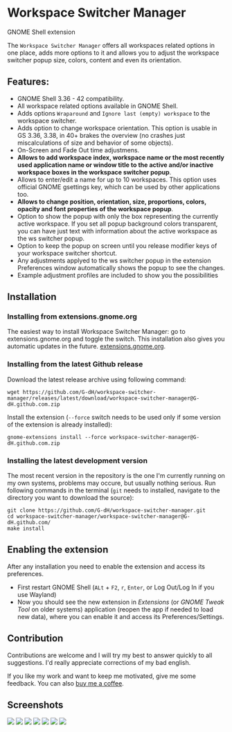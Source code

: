 # Workspace Switcher Manager
GNOME Shell extension

The `Workspace Switcher Manager` offers all workspaces related options in one place, adds more options to it and allows you to adjust the workspace switcher popup size, colors, content and even its orientation.

## Features:

- GNOME Shell 3.36 - 42 compatibility.
- All workspace related options available in GNOME Shell.
- Adds options `Wraparound` and `Ignore last (empty) workspace` to the workspace switcher.
- Adds option to change workspace orientation. This option is usable in GS 3.36, 3.38, in 40+ brakes the overview (no crashes just miscalculations of size and behavior of some objects).
- On-Screen and Fade Out time adjustmens.
- **Allows to add workspace index, workspace name or the most recently used application name or window title to the active and/or inactive workspace boxes in the workspace switcher popup**.
- Allows to enter/edit a name for up to 10 workspaces. This option uses official GNOME gsettings key, which can be used by other applications too.
- **Allows to change position, orientation, size, proportions, colors, opacity and font properties of the workspace popup**.
- Option to show the popup with only the box representing the currently active workspace. If you set all popup background colors transparent, you can have just text with information about the active workspace as the ws switcher popup.
- Option to keep the popup on screen until you release modifier keys of your workspace switcher shortcut.
- Any adjustments applyed to the ws switcher popup in the extension Preferences window automatically shows the popup to see the changes.
- Example adjustment profiles are included to show you the possibilities

## Installation

### Installing from extensions.gnome.org

The easiest way to install Workspace Switcher Manager: go to extensions.gnome.org and toggle the switch. This installation also gives you automatic updates in the future. [extensions.gnome.org](https://extensions.gnome.org/extension/4788/workspace-switcher-manager/).

### Installing from the latest Github release

Download the latest release archive using following command:

    wget https://github.com/G-dH/workspace-switcher-manager/releases/latest/download/workspace-switcher-manager@G-dH.github.com.zip

Install the extension (`--force` switch needs to be used only if some version of the extension is already installed):

    gnome-extensions install --force workspace-switcher-manager@G-dH.github.com.zip

### Installing the latest development version
The most recent version in the repository is the one I'm currently running on my own systems, problems may occure, but usually nothing serious.
Run following commands in the terminal (`git` needs to installed, navigate to the directory you want to download the source):

    git clone https://github.com/G-dH/workspace-switcher-manager.git
    cd workspace-switcher-manager/workspace-switcher-manager@G-dH.github.com/
    make install

## Enabling the extension

After any installation you need to enable the extension and access its preferences.

- First restart GNOME Shell (`ALt` + `F2`, `r`, `Enter`, or Log Out/Log In if you use Wayland)
- Now you should see the new extension in *Extensions* (or *GNOME Tweak Tool* on older systems) application (reopen the app if needed to load new data), where you can enable it and access its Preferences/Settings.

## Contribution

Contributions are welcome and I will try my best to answer quickly to all suggestions. I'd really appreciate corrections of my bad english.

If you like my work and want to keep me motivated, give me some feedback. You can also [buy me a coffee](buymeacoffee.com/georgdh).

## Screenshots

![](WSM0.jpg)
![](WSM1.png)
![](WSM2.png)
![](WSM3.png)
![](WSM4.png)
![](WSM5.png)
![](WSM6.png)
